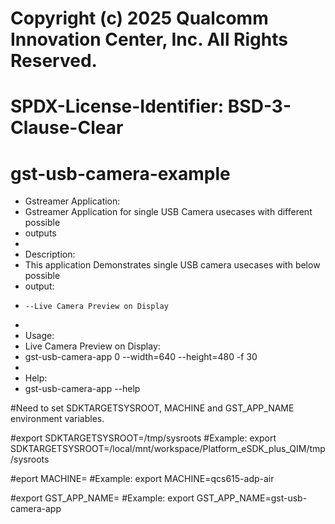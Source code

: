 # Copyright (c) 2025 Qualcomm Innovation Center, Inc.  All Rights Reserved.
# SPDX-License-Identifier: BSD-3-Clause-Clear

# gst-usb-camera-example
 * Gstreamer Application:
 * Gstreamer Application for single USB Camera usecases with different possible
 * outputs
 *
 * Description:
 * This application Demonstrates single USB camera usecases with below possible
 * output:
 *     --Live Camera Preview on Display
 *
 * Usage:
 * Live Camera Preview on Display:
 * gst-usb-camera-app 0 --width=640 --height=480 -f 30
 *
 * Help:
 * gst-usb-camera-app --help

#Need to set SDKTARGETSYSROOT, MACHINE  and GST_APP_NAME environment variables.
 
#export SDKTARGETSYSROOT=<path to installation directory of platfom SDK>/tmp/sysroots
#Example: export SDKTARGETSYSROOT=/local/mnt/workspace/Platform_eSDK_plus_QIM/tmp/sysroots
 
#eport MACHINE=<Chipset machine name>
#Example: export MACHINE=qcs615-adp-air
 
#export GST_APP_NAME=<App file name>
#Example: export GST_APP_NAME=gst-usb-camera-app
